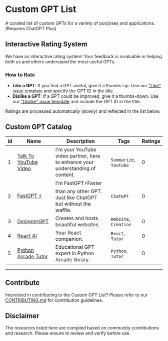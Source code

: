 # Custom GPT List

A curated list of custom GPTs for a variety of purposes and applications. (Requires ChatGPT Plus)

## Interactive Rating System

We have an interactive rating system! Your feedback is invaluable in helping both us and others understand the most useful GPTs.

### How to Rate
- **Like a GPT**: If you find a GPT useful, give it a thumbs-up. Use our ["Like" issue template](https://github.com/ResourceChest/custom-gpts/issues/new?template=1-thumbs-up-rating.md) and specify the GPT ID in the title.
- **Dislike a GPT**: If a GPT could be improved, give it a thumbs-down. Use our ["Dislike" issue template](https://github.com/ResourceChest/custom-gpts/issues/new?template=2-thumbs-down-rating.md) and include the GPT ID in the title.

Ratings are processed automatically (slowly) and reflected in the list below.

## Custom GPT Catalog

|id| Name | Description | Tags | Ratings |
|--| ---- | ----------- | ---- | ------- |
|1| [Talk To YouTube Video](https://chat.openai.com/g/g-ynY1wMTRY-talk-to-youtube-video) | I'm your YouTube video partner, here to enhance your understanding of content. | `Summarize`, `Youtube`| 0 |
|2| [FastGPT ⚡](https://chat.openai.com/g/g-VnlKc5BQK-fastgpt) | I'm FastGPT⚡Faster than any other GPT. Just like ChatGPT but without the waffle. | `ChatGPT`| 0 |
|3| [DesignerGPT](https://chat.openai.com/g/g-2Eo3NxuS7-designergpt) | Creates and hosts beautiful websites |`Website`, `Creation`| 0 |
|4| [React AI](https://chat.openai.com/g/g-AVrfRPzod-react-ai) | Your React companion. |`React`, `Tutor`| 0 |
|5| [Python Arcade Tutor](https://chat.openai.com/g/g-INDKlxDEO-python-arcade-library-tutor) | Educational GPT expert in Python Arcade library. |`Python`, `Tutor`| 0 |
---


## Contribute

Interested in contributing to the Custom GPT List? Please refer to our [CONTRIBUTING.md](https://github.com/ResourceChest/.github/blob/main/CONTRIBUTING.md) for contribution guidelines.

## Disclaimer

The resources listed here are compiled based on community contributions and research. Please ensure to review and verify before use.
